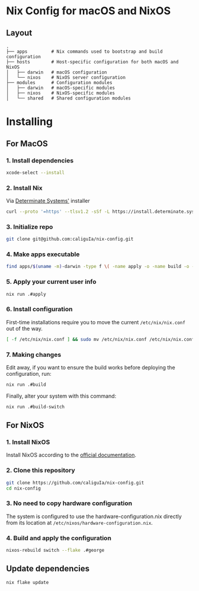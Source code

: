 # Nix Config for macOS and NixOS

## Layout

```
.
├── apps         # Nix commands used to bootstrap and build configuration
├── hosts        # Host-specific configuration for both macOS and NixOS
│   ├── darwin   # macOS configuration
│   └── nixos    # NixOS server configuration
├── modules      # Configuration modules
│   ├── darwin   # macOS-specific modules
│   ├── nixos    # NixOS-specific modules
│   └── shared   # Shared configuration modules
```

# Installing

## For MacOS

### 1. Install dependencies

```sh
xcode-select --install
```

### 2. Install Nix

Via [Determinate Systems'](https://determinate.systems/) installer

```sh
curl --proto '=https' --tlsv1.2 -sSf -L https://install.determinate.systems/nix | sh -s -- install
```

### 3. Initialize repo

```sh
git clone git@github.com:caliguIa/nix-config.git
```

### 4. Make apps executable

```sh
find apps/$(uname -m)-darwin -type f \( -name apply -o -name build -o -name build-switch -o -name create-keys -o -name copy-keys -o -name check-keys \) -exec chmod +x {} \;
```

### 5. Apply your current user info

```sh
nix run .#apply
```

### 6. Install configuration

First-time installations require you to move the current `/etc/nix/nix.conf` out of the way.

```sh
[ -f /etc/nix/nix.conf ] && sudo mv /etc/nix/nix.conf /etc/nix/nix.conf.before-nix-darwin
```

### 7. Making changes

Edit away, if you want to ensure the build works before deploying the configuration, run:

```sh
nix run .#build
```

Finally, alter your system with this command:

```sh
nix run .#build-switch
```

## For NixOS

### 1. Install NixOS

Install NixOS according to the [official documentation](https://nixos.org/manual/nixos/stable/index.html#sec-installation).

### 2. Clone this repository

```sh
git clone https://github.com/caliguIa/nix-config.git
cd nix-config
```

### 3. No need to copy hardware configuration

The system is configured to use the hardware-configuration.nix directly from its location at `/etc/nixos/hardware-configuration.nix`.

### 4. Build and apply the configuration

```sh
nixos-rebuild switch --flake .#george
```

## Update dependencies

```sh
nix flake update
```
